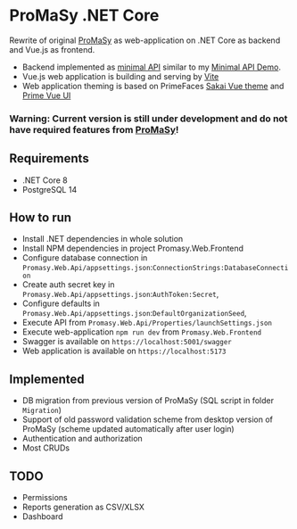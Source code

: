 ﻿# ProMaSy .NET Core

Rewrite of original [ProMaSy](https://github.com/AndriiLab/promasy) as web-application on .NET Core as backend and
Vue.js as frontend.

- Backend implemented
  as [minimal API](https://docs.microsoft.com/en-us/aspnet/core/fundamentals/minimal-apis?view=aspnetcore-6.0) similar
  to my [Minimal API Demo](https://github.com/AndriiLab/Minimal_API_Demo).
- Vue.js web application is building and serving by [Vite](https://vitejs.dev)
- Web application theming is based on PrimeFaces [Sakai Vue theme](https://www.primefaces.org/sakai-vue)
  and [Prime Vue UI](https://www.primefaces.org/primevue)

### Warning: Current version is still under development and do not have required features from [ProMaSy](https://github.com/AndriiLab/promasy)!

## Requirements

- .NET Core 8
- PostgreSQL 14

## How to run

- Install .NET dependencies in whole solution
- Install NPM dependencies in project Promasy.Web.Frontend
- Configure database connection in `Promasy.Web.Api/appsettings.json`:`ConnectionStrings:DatabaseConnection`
- Create auth secret key in `Promasy.Web.Api/appsettings.json`:`AuthToken:Secret`,
- Configure defaults in `Promasy.Web.Api/appsettings.json`:`DefaultOrganizationSeed`,
- Execute API from `Promasy.Web.Api/Properties/launchSettings.json`
- Execute web-application `npm run dev` from `Promasy.Web.Frontend`
- Swagger is available on `https://localhost:5001/swagger`
- Web application is available on `https://localhost:5173`

## Implemented

- DB migration from previous version of ProMaSy (SQL script in folder `Migration`)
- Support of old password validation scheme from desktop version of ProMaSy (scheme updated automatically after user login)
- Authentication and authorization
- Most CRUDs

## TODO

- Permissions
- Reports generation as CSV/XLSX
- Dashboard
